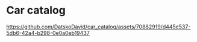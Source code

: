 # Car catalog

https://github.com/DatskoDavid/car_catalog/assets/70882919/d445e537-5db6-42a4-b298-0e0a0eb19437

